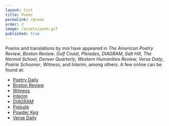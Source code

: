 ```yaml
---
layout: list
title: Poems
permalink: /poems
order: 2
image: /assets/poem.gif
published: true
---
```

Poems and translations by moí have appeared in *The American Poetry Review*, *Boston Review*,
*Gulf Coast*, *Pleiades*, *DIAGRAM*, *Salt Hill*, *The Normal School*, *Denver Quarterly*, *Western Humanities Review, Verse Daily*, *Prairie Schooner*, *Witness*, and *Interim*, among others. A few online can be found at:
- [Poetry Daily](http://poems.com/poem.php?date=17546)
- [Boston Review](http://bostonreview.net/author/jeff-alessandrelli)
- [Witness](https://witness.blackmountaininstitute.org/issues/vol-xxx-2-summer-2017/raonelstam/)
- [Interim](https://interim.squarespace.com/paz-alessandrelli)
- [DIAGRAM](http://thediagram.com/11_1/alessandrelli.html)
- [Prelude](https://preludemag.com/posts/poem-for-consciousness-rumpled-wings-and-layers/)
- [Powder Keg](http://www.powderkegmagazine.com/jeff-alessandrelli)
- [Verse Daily](http://www.versedaily.org/2011/eriksatiewatusies.shtml)